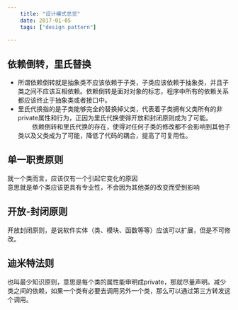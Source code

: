 ```yaml
---
    title: "设计模式总览"
    date: 2017-01-05
    tags: ["design pattern"]
    
---
```


## 依赖倒转，里氏替换
* 所谓依赖倒转就是抽象类不应该依赖于子类，子类应该依赖于抽象类，并且子类之间不应该互相依赖。依赖倒转是面对对象的标志，程序中所有的依赖关系都应该终止于抽象类或者接口中。  
* 里氏代换指的是子类能够完全的替换掉父类，代表着子类拥有父类所有的非private属性和行为，正因为里氏代换使得开放和封闭原则成为了可能。  
　　
依赖倒转和里氏代换的存在，使得对任何子类的修改都不会影响到其他子类以及父类成为了可能，降低了代码的耦合，提高了可复用性。

## 单一职责原则
就一个类而言，应该仅有一个引起它变化的原因    
意思就是单个类应该更具有专业性，不会因为其他类的改变而受到影响  

## 开放-封闭原则
开放封闭原则，是说软件实体（类、模块、函数等等）应该可以扩展，但是不可修改。  

## 迪米特法则
也叫最少知识原则，意思是每个类的属性能申明成private，那就尽量声明。减少类之间的依赖，如果一个类有必要去调用另外一个类，那么可以通过第三方转发这个调用。  
